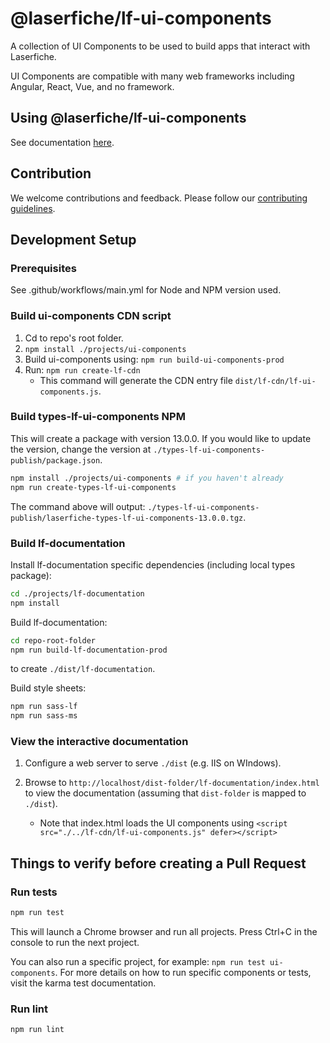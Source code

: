 # @laserfiche/lf-ui-components

A collection of UI Components to be used to build apps that interact with Laserfiche.

UI Components are compatible with many web frameworks including Angular, React, Vue, and no framework.

## Using @laserfiche/lf-ui-components

See documentation [here](https://developer.laserfiche.com).

## Contribution

We welcome contributions and feedback. Please follow our [contributing guidelines](https://github.com/Laserfiche/lf-ui-components/blob/12.x/CONTRIBUTING.md).

## Development Setup

### Prerequisites

See .github/workflows/main.yml for Node and NPM version used.

### Build ui-components CDN script

1. Cd to repo's root folder.
1. `npm install ./projects/ui-components`
1. Build ui-components using: `npm run build-ui-components-prod`
1. Run: `npm run create-lf-cdn`
   - This command will generate the CDN entry file `dist/lf-cdn/lf-ui-components.js`.

### Build types-lf-ui-components NPM

This will create a package with version 13.0.0. If you would like to update the version, change the version at `./types-lf-ui-components-publish/package.json`.

```sh
npm install ./projects/ui-components # if you haven't already
npm run create-types-lf-ui-components
```

The command above will output: `./types-lf-ui-components-publish/laserfiche-types-lf-ui-components-13.0.0.tgz`.

### Build lf-documentation

Install lf-documentation specific dependencies (including local types package):

```sh
cd ./projects/lf-documentation
npm install
```

Build lf-documentation:

```sh
cd repo-root-folder
npm run build-lf-documentation-prod
```

to create `./dist/lf-documentation`.

Build style sheets:

```sh
npm run sass-lf
npm run sass-ms
```

### View the interactive documentation

1. Configure a web server to serve `./dist` (e.g. IIS on WIndows).

2. Browse to `http://localhost/dist-folder/lf-documentation/index.html` to view the documentation (assuming that `dist-folder` is mapped to `./dist`).

   - Note that index.html loads the UI components using `<script src="./../lf-cdn/lf-ui-components.js" defer></script>`

## Things to verify before creating a Pull Request

### Run tests

```sh
npm run test
```

This will launch a Chrome browser and run all projects.
Press Ctrl+C in the console to run the next project.

You can also run a specific project, for example: `npm run test ui-components`.
For more details on how to run specific components or tests, visit the karma test documentation.

### Run lint

```sh
npm run lint
```
